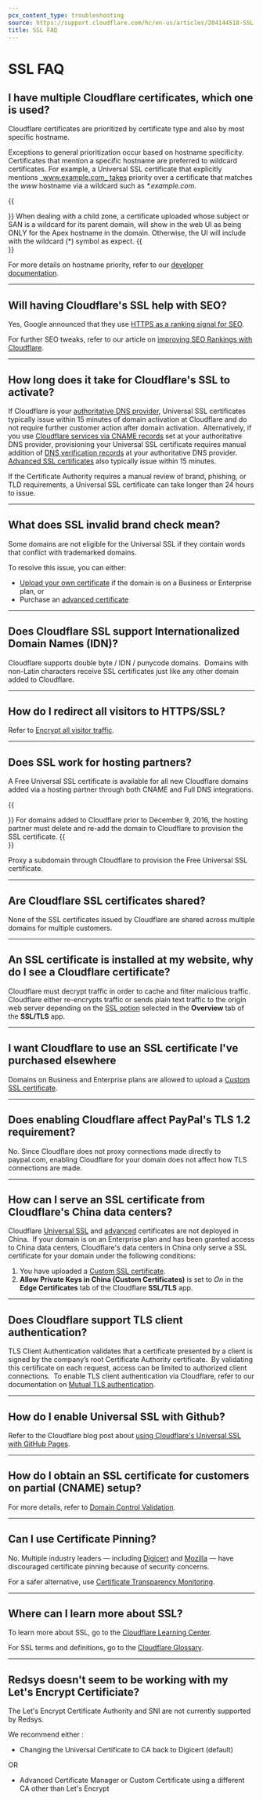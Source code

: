 ```yaml
---
pcx_content_type: troubleshooting
source: https://support.cloudflare.com/hc/en-us/articles/204144518-SSL-FAQ
title: SSL FAQ
---
```


# SSL FAQ



## I have multiple Cloudflare certificates, which one is used?

Cloudflare certificates are prioritized by [](https://support.cloudflare.com/hc/articles/203295200)certificate type and also by most specific hostname.

Exceptions to general prioritization occur based on hostname specificity.  Certificates that mention a specific hostname are preferred to wildcard certificates. For example, a Universal SSL certificate that explicitly mentions _www.example.com_ takes priority over a certificate that matches the _www_ hostname via a wildcard such as _\*.example.com._ 

{{<Aside type="warning">}}
When dealing with a child zone, a certificate uploaded whose subject or
SAN is a wildcard for its parent domain, will show in the web UI as
being ONLY for the Apex hostname in the domain. Otherwise, the UI will
include with the wildcard (\*) symbol as expect.
{{</Aside>}}

For more details on hostname priority, refer to our [developer documentation](https://developers.cloudflare.com/ssl/ssl-tls/certificate-and-hostname-priority).

___

## Will having Cloudflare's SSL help with SEO?

Yes, Google announced that they use [HTTPS as a ranking signal for SEO](http://googleonlinesecurity.blogspot.co.uk/2014/08/https-as-ranking-signal_6.html).

For further SEO tweaks, refer to our article on [improving SEO Rankings with Cloudflare](https://support.cloudflare.com/hc/en-us/articles/231109348-How-do-I-Improve-SEO-Rankings-On-My-Website-Using-Cloudflare-).

___

## How long does it take for Cloudflare's SSL to activate?

If Cloudflare is your [authoritative DNS provider](https://developers.cloudflare.com/dns/zone-setups/full-setup), Universal SSL certificates typically issue within 15 minutes of domain activation at Cloudflare and do not require further customer action after domain activation.  Alternatively, if you use [Cloudflare services via CNAME records](https://developers.cloudflare.com/dns/zone-setups/partial-setup) set at your authoritative DNS provider, provisioning your Universal SSL certificate requires manual addition of [DNS verification records](https://developers.cloudflare.com/ssl/edge-certificates/universal-ssl/enable-universal-ssl#non-authoritative-partial-domains) at your authoritative DNS provider.  [Advanced SSL certificates](https://developers.cloudflare.com/ssl/edge-certificates/advanced-certificate-manager) also typically issue within 15 minutes.

If the Certificate Authority requires a manual review of brand, phishing, or TLD requirements, a Universal SSL certificate can take longer than 24 hours to issue.

___

## What does SSL invalid brand check mean?

Some domains are not eligible for the Universal SSL if they contain words that conflict with trademarked domains.  

To resolve this issue, you can either:

-   [Upload your own certificate](https://developers.cloudflare.com/ssl/edge-certificates/custom-certificates/uploading) if the domain is on a Business or Enterprise plan, or
-   Purchase an [advanced certificate](https://developers.cloudflare.com/ssl/edge-certificates/advanced-certificate-manager)

___

## Does Cloudflare SSL support Internationalized Domain Names (IDN)?

Cloudflare supports double byte / IDN / punycode domains.  Domains with non-Latin characters receive SSL certificates just like any other domain added to Cloudflare.

___

## How do I redirect all visitors to HTTPS/SSL?

Refer to [Encrypt all visitor traffic](https://developers.cloudflare.com/ssl/edge-certificates/encrypt-visitor-traffic/).

___

## Does SSL work for hosting partners?

A Free Universal SSL certificate is available for all new Cloudflare domains added via a hosting partner through both CNAME and Full DNS integrations.

{{<Aside type="note">}}
For domains added to Cloudflare prior to December 9, 2016, the hosting
partner must delete and re-add the domain to Cloudflare to provision the
SSL certificate.
{{</Aside>}}

Proxy a subdomain through Cloudflare to provision the Free Universal SSL certificate.

___

## Are Cloudflare SSL certificates shared?

None of the SSL certificates issued by Cloudflare are shared across multiple domains for multiple customers.

___

## An SSL certificate is installed at my website, why do I see a Cloudflare certificate?

Cloudflare must decrypt traffic in order to cache and filter malicious traffic. Cloudflare either re-encrypts traffic or sends plain text traffic to the origin web server depending on the [SSL option](https://support.cloudflare.com/hc/articles/200170416) selected in the **Overview** tab of the **SSL/TLS** app.

___

## I want Cloudflare to use an SSL certificate I've purchased elsewhere

Domains on Business and Enterprise plans are allowed to upload a [Custom SSL certificate](https://developers.cloudflare.com/ssl/edge-certificates/custom-certificates).

___

## Does enabling Cloudflare affect PayPal's TLS 1.2 requirement?

No. Since Cloudflare does not proxy connections made directly to paypal.com, enabling Cloudflare for your domain does not affect how TLS connections are made.

___

## How can I serve an SSL certificate from Cloudflare's China data centers?

Cloudflare [Universal SSL](https://developers.cloudflare.com/ssl/edge-certificates/universal-ssl) and [advanced](https://developers.cloudflare.com/ssl/edge-certificates/advanced-certificate-manager) certificates are not deployed in China.  If your domain is on an Enterprise plan and has been granted access to China data centers, Cloudflare's data centers in China only serve a SSL certificate for your domain under the following conditions:

1.  You have uploaded a [Custom SSL certificate](https://developers.cloudflare.com/ssl/edge-certificates/custom-certificates/uploading).
2.  **Allow Private Keys in China (Custom Certificates)** is set to _On_ in the **Edge Certificates** tab of the Cloudflare **SSL/TLS** app.

___

## Does Cloudflare support TLS client authentication?

TLS Client Authentication validates that a certificate presented by a client is signed by the company’s root Certificate Authority certificate.  By validating this certificate on each request, access can be limited to authorized client connections.  To enable TLS client authentication via Cloudflare, refer to our documentation on [Mutual TLS authentication](https://developers.cloudflare.com/access/service-auth/mtls/).

___

## How do I enable Universal SSL with Github?

Refer to the Cloudflare blog post about [using Cloudflare's Universal SSL with GitHub Pages](https://blog.cloudflare.com/secure-and-fast-github-pages-with-cloudflare/).

___

## How do I obtain an SSL certificate for customers on partial (CNAME) setup?

For more details, refer to [Domain Control Validation](https://developers.cloudflare.com/ssl/edge-certificates/changing-dcv-method/methods/).

___

## Can I use Certificate Pinning?

No. Multiple industry leaders — including [Digicert](https://www.digicert.com/blog/certificate-pinning-what-is-certificate-pinning) and [Mozilla](https://developer.mozilla.org/en-US/docs/Web/HTTP/Public_Key_Pinning) — have discouraged certificate pinning because of security concerns.

For a safer alternative, use [Certificate Transparency Monitoring](https://developers.cloudflare.com/ssl/edge-certificates/certificate-transparency-monitoring).

___

## Where can I learn more about SSL?

To learn more about SSL, go to the [Cloudflare Learning Center](https://www.cloudflare.com/learning/ssl/what-is-ssl/).

For SSL terms and definitions, go to the [Cloudflare Glossary](https://developers.cloudflare.com/fundamentals/glossary).

___

## Redsys doesn't seem to be working with my Let's Encrypt Certificiate?

The Let's Encrypt Certificate Authority and SNI are not currently supported by Redsys.

We recommend either :

-   Changing the Universal Certificate to CA back to Digicert (default)

OR

-   Advanced Certificate Manager or Custom Certificate using a different CA other than Let's Encrypt
